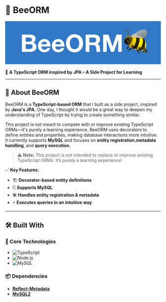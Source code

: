 # 🐝 BeeORM
![BeeORM Logo](./bee.png)

🚀 **A TypeScript ORM inspired by JPA – A Side Project for Learning**

---

## 📌 About BeeORM
BeeORM is a **TypeScript-based ORM** that I built as a side project, inspired by **Java's JPA.** One day, I thought it would be a great way to deepen my understanding of TypeScript by trying to create something similar.

This project is not meant to compete with or improve existing TypeScript ORMs—it's purely a learning experience. BeeORM uses decorators to define entities and properties, making database interactions more intuitive. It currently supports **MySQL** and focuses on **entity registration**,**metadata handling**, and **query execution**.

> **⚠️ Note:** This project is *not* intended to replace or improve existing TypeScript ORMs. It’s purely a learning experience!

✅ **Key Features:**
- 🏗 **Decorator-based entity definitions**
- 🗄 **Supports MySQL**
- 🛠 **Handles entity registration & metadata**
- ⚡ **Executes queries in an intuitive way**

---

## 🛠 Built With
### 🚀 Core Technologies
- ![TypeScript](https://img.shields.io/badge/-TypeScript-3178C6?logo=typescript&logoColor=white&style=for-the-badge)
- ![Node.js](https://img.shields.io/badge/-Node.js-339933?logo=node.js&logoColor=white&style=for-the-badge)
- ![MySQL](https://img.shields.io/badge/-MySQL-4479A1?logo=mysql&logoColor=white&style=for-the-badge)

### 📦 Dependencies
- [**Reflect-Metadata**](https://www.npmjs.com/package/reflect-metadata)
- [**MySQL2**](https://www.npmjs.com/package/mysql2)  

